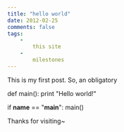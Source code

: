 ```yaml
---
title: "hello world"
date: 2012-02-25
comments: false
tags:
    -
        this site
    -
        milestones
---
```



This is my first post. So, an obligatory

def main():
  print "Hello world!"

if __name__ == "__main__":
  main()

Thanks for visiting~


